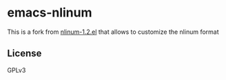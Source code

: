 emacs-nlinum
============

This is a fork from [nlinum-1.2.el](http://elpa.gnu.org/packages/nlinum.html) that allows to customize the nlinum format

## License

GPLv3
